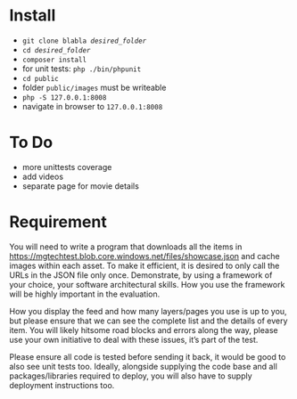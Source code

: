 # Install
* <code>git clone blabla _desired_folder_</code>
* <code>cd _desired_folder_</code>
* <code>composer install</code>
* for unit tests: <code>php ./bin/phpunit</code>
* <code>cd public</code>
* folder <code>public/images</code> must be writeable
* <code>php -S 127.0.0.1:8008</code>
* navigate in browser to <code>127.0.0.1:8008</code>

# To Do

* more unittests coverage
* add videos
* separate page for movie details

# Requirement

You will need to write a program that downloads all the items in https://mgtechtest.blob.core.windows.net/files/showcase.json and cache images within each asset. To make it efficient, it is desired to only call the URLs in the JSON file only once. Demonstrate, by using a framework of your choice, your software architectural skills. How you use the framework will be highly important in the evaluation.

How you display the feed and how many layers/pages you use is up to you, but please ensure that we can see the complete list and the details of every item. You will likely hitsome road blocks and errors along the way, please use your own initiative to deal with these issues, it’s part of the test.

Please ensure all code is tested before sending it back, it would be good to also see unit tests too. Ideally, alongside supplying the code base and all packages/libraries required to deploy, you will also have to supply deployment instructions too.